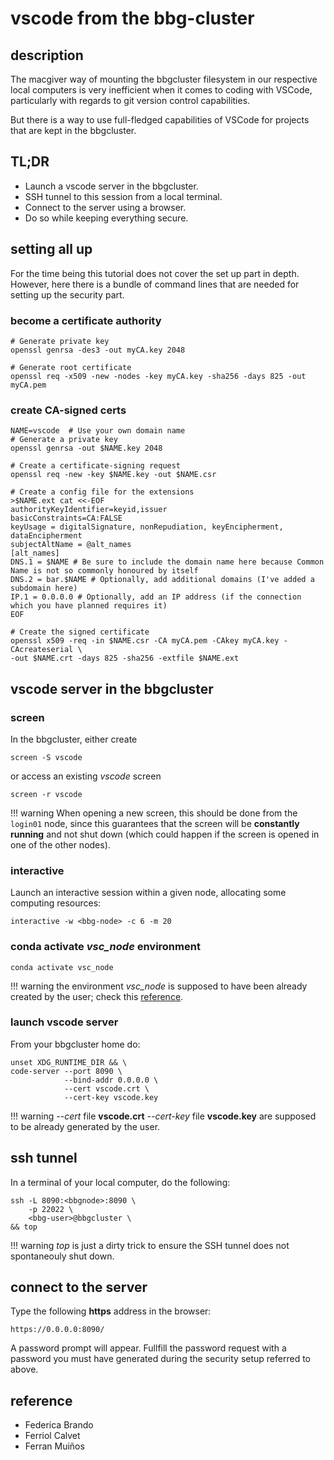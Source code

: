 # vscode from the bbg-cluster

## description

The macgiver way of mounting the bbgcluster filesystem in our respective local computers is very inefficient when it comes to coding with VSCode, particularly with regards to git version control capabilities.

But there is a way to use full-fledged capabilities of VSCode for projects that are kept in the bbgcluster.

## TL;DR

* Launch a vscode server in the bbgcluster.
* SSH tunnel to this session from a local terminal.
* Connect to the server using a browser.
* Do so while keeping everything secure.

## setting all up

For the time being this tutorial does not cover the set up part in depth. However, here there is a bundle of command lines that are needed for setting up the security part.

### become a certificate authority

```
# Generate private key
openssl genrsa -des3 -out myCA.key 2048

# Generate root certificate
openssl req -x509 -new -nodes -key myCA.key -sha256 -days 825 -out myCA.pem
```

### create CA-signed certs

```
NAME=vscode  # Use your own domain name
# Generate a private key
openssl genrsa -out $NAME.key 2048

# Create a certificate-signing request
openssl req -new -key $NAME.key -out $NAME.csr

# Create a config file for the extensions
>$NAME.ext cat <<-EOF
authorityKeyIdentifier=keyid,issuer
basicConstraints=CA:FALSE
keyUsage = digitalSignature, nonRepudiation, keyEncipherment, dataEncipherment
subjectAltName = @alt_names
[alt_names]
DNS.1 = $NAME # Be sure to include the domain name here because Common Name is not so commonly honoured by itself
DNS.2 = bar.$NAME # Optionally, add additional domains (I've added a subdomain here)
IP.1 = 0.0.0.0 # Optionally, add an IP address (if the connection which you have planned requires it)
EOF

# Create the signed certificate
openssl x509 -req -in $NAME.csr -CA myCA.pem -CAkey myCA.key -CAcreateserial \
-out $NAME.crt -days 825 -sha256 -extfile $NAME.ext
```

## vscode server in the bbgcluster

### screen

In the bbgcluster, either create
```
screen -S vscode
```
or access an existing *vscode* screen
```
screen -r vscode
```

!!! warning
    When opening a new screen, this should be done from the `login01` node, since this guarantees that the screen will be **constantly running** and not shut down (which could happen if the screen is opened in one of the other nodes).

### interactive

Launch an interactive session within a given node, allocating some computing resources:

```
interactive -w <bbg-node> -c 6 -m 20
```

### conda activate *vsc_node* environment

```
conda activate vsc_node
```

!!! warning
    the environment *vsc_node* is supposed to have been already created by the user; check this [reference](https://bbglab.github.io/bbgwiki/Tools/VSCode/cluster_node/#create-a-conda-environment).

### launch vscode server

From your bbgcluster home do:

```
unset XDG_RUNTIME_DIR && \
code-server --port 8090 \ 
            --bind-addr 0.0.0.0 \
            --cert vscode.crt \
            --cert-key vscode.key
```

!!! warning
    *--cert* file **vscode.crt**
    *--cert-key* file **vscode.key**
    are supposed to be already generated by the user.

## ssh tunnel

In a terminal of your local computer, do the following:

```
ssh -L 8090:<bbgnode>:8090 \
    -p 22022 \
    <bbg-user>@bbgcluster \
&& top
```

!!! warning
    *top* is just a dirty trick to ensure the SSH tunnel does not spontaneouly shut down.

## connect to the server

Type the following **https** address in the browser:

```
https://0.0.0.0:8090/
```

A password prompt will appear. Fullfill the password request with a password you must have generated during the security setup referred to above.


## reference

- Federica Brando
- Ferriol Calvet
- Ferran Muiños
